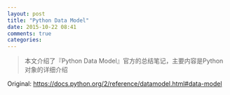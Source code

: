 ```yaml
---
layout: post
title: "Python Data Model"
date: 2015-10-22 08:41
comments: true
categories: 
---
```


> 本文介绍了『Python Data Model』官方的总结笔记，主要内容是Python对象的详细介绍

Original: https://docs.python.org/2/reference/datamodel.html#data-model